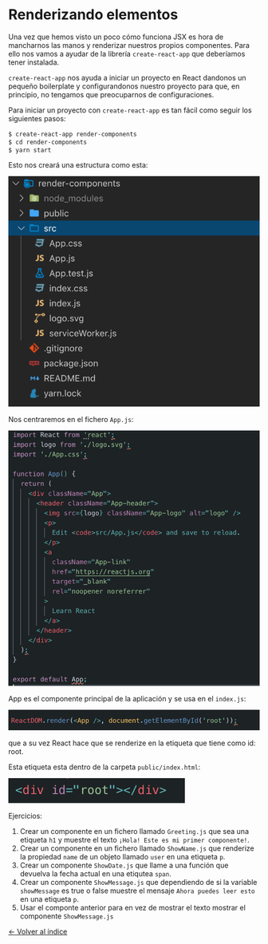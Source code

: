 # Renderizando elementos

Una vez que hemos visto un poco cómo funciona JSX es hora de mancharnos las manos y renderizar nuestros propios componentes. Para ello nos vamos a ayudar de la librería `create-react-app` que deberíamos tener instalada.

`create-react-app` nos ayuda a iniciar un proyecto en React dandonos un pequeño boilerplate y configurandonos nuestro proyecto para que, en principio, no tengamos que preocuparnos de configuraciones.

Para iniciar un proyecto con `create-react-app` es tan fácil como seguir los siguientes pasos:

```
$ create-react-app render-components
$ cd render-components
$ yarn start
```

Esto nos creará una estructura como esta:

![estructura](./../images/boilerplate.png)


Nos centraremos en el fichero `App.js`:

![app](./../images/app.png)

App es el componente principal de la aplicación y se usa en el `index.js`:

![index](./../images/index.png)

que a su vez React hace que se renderize en la etiqueta que tiene como id: root.

Esta etiqueta esta dentro de la carpeta `public/index.html`:

![public](./../images/public.png)

Ejercicios:

1. Crear un componente en un fichero llamado `Greeting.js` que sea una etiqueta `h1` y muestre el texto `¡Hola! Este es mi primer componente!`.
2. Crear un componente en un fichero llamado `ShowName.js` que renderize la propiedad `name` de un objeto llamado `user` en una etiqueta `p`.
3. Crear un componente `ShowDate.js` que llame a una función que devuelva la fecha actual en una etiqutea `span`.
4. Crear un componente `ShowMessage.js` que dependiendo de si la variable `showMessage` es true o false muestre el mensaje `Ahora puedes leer esto` en una etiqueta `p`.
5. Usar el componte anterior para en vez de mostrar el texto mostrar el componente `ShowMessage.js`


[<- Volver al índice](./../README.md)
